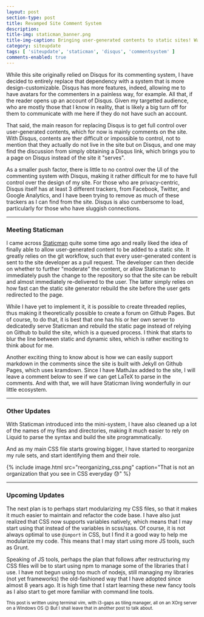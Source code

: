 ```yaml
---
layout: post
section-type: post
title: Revamped Site Comment System
description: 
title-img: staticman_banner.png
title-img-caption: Bringing user-generated contents to static sites! Wait! Does that mean that the site is now dynamic!?
category: siteupdate
tags: [ 'siteupdate', 'staticman', 'disqus', 'commentsystem' ]
comments-enabled: true
---
```


While this site originally relied on Disqus for its commenting system, I have decided to entirely replace that dependency with a system that is more design-customizable. Disqus has more features, indeed, allowing me to have avatars for the commenters in a painless way, for example. All that, if the reader opens up an account of Disqus. Given my targetted audience, who are mostly those that I know in reality, that is likely a big turn off for them to communicate with me here if they do not have such an account.

That said, the main reason for replacing Disqus is to get full control over user-generated contents, which for now is mainly comments on the site. With Disqus, contents are ther difficult or impossible to control, not to mention that they actually do not live in the site but on Disqus, and one may find the discussion from simply obtaining a Disqus link, which brings you to a page on Disqus instead of the site it "serves".

As a smaller push factor, there is little to no control over the UI of the commenting system with Disqus, making it rather difficult for me to have full control over the design of my site. For those who are privacy-centric, Disqus itself has at least 3 different trackers, from Facebook, Twitter, and Google Analytics, and I have been trying to remove as much of these trackers as I can find from the site. Disqus is also cumbersome to load, particularly for those who have sluggish connections.

---

### Meeting Staticman

I came across [Staticman](https://staticman.net/) quite some time ago and really liked the idea of finally able to allow user-generated content to be added to a static site. It greatly relies on the git workflow, such that every user-generated content is sent to the site developer as a pull request. The developer can then decide on whether to further "moderate" the content, or allow Staticman to immediately push the change to the repository so that the site can be rebuilt and almost immediately re-delivered to the user. The latter simply relies on how fast can the static site generator rebuild the site before the user gets redirected to the page.

While I have yet to implement it, it is possible to create threaded replies, thus making it theoretically possible to create a forum on Github Pages. But of course, to do that, it is best that one has his or her own server to dedicatedly serve Staticman and rebuild the static page instead of relying on Github to build the site, which is a queued process. I think that starts to blur the line between static and dynamic sites, which is rather exciting to think about for me.

Another exciting thing to know about is how we can easily support markdown in the comments since the site is built with Jekyll on Github Pages, which uses kramdown. Since I have MathJax added to the site, I will leave a comment below to see if we can get LaTeX to parse in the comments. And with that, we will have Staticman living wonderfully in our little ecosystem.

---

### Other Updates

With Staticman introduced into the mini-system, I have also cleaned up a lot of the names of my files and directories, making it much easier to rely on Liquid to parse the syntax and build the site programmatically.

And as my main CSS file starts growing bigger, I have started to reorganize my rule sets, and start identifying them and their role.

{% include image.html src="reorganizing_css.png" caption="That is not an organization that you see in CSS everyday :sweat:" %}

---

### Upcoming Updates

The next plan is to perhaps start modularizing my CSS files, so that it makes it much easier to maintain and refactor the code base. I have also just realized that CSS now supports variables natively, which means that I may start using that instead of the variables in scss/sass. Of course, it is not always optimal to use `@import` in CSS, but I find it a good way to help me modularize my code. This means that I may start using more JS tools, such as Grunt.

Speaking of JS tools, perhaps the plan that follows after restructuring my CSS files will be to start using npm to manage some of the libraries that I use. I have not begun using too much of nodejs, still managing my libraries (not yet frameworks) the old-fashioned way that I have adopted since almost 8 years ago. It is high time that I start learning these new fancy tools as I also start to get more familiar with command line tools.

<small>This post is written using terminal vim, with i3-gaps as tiling manager, all on an XOrg server on a Windows OS :wink: But I shall leave that in another post to talk about.</small>
